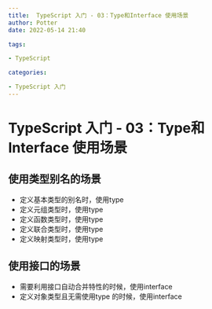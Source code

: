 ```yaml
---
title:  TypeScript 入门 - 03：Type和Interface 使用场景
author: Potter
date: 2022-05-14 21:40

tags:

- TypeScript

categories:

- TypeScript 入门
---
```


# TypeScript 入门 - 03：Type和Interface 使用场景


## 使用类型别名的场景

- 定义基本类型的别名时，使用type
- 定义元组类型时，使用type
- 定义函数类型时，使用type
- 定义联合类型时，使用type
- 定义映射类型时，使用type

## 使用接口的场景

- 需要利用接口自动合并特性的时候，使用interface
- 定义对象类型且无需使用type 的时候，使用interface
